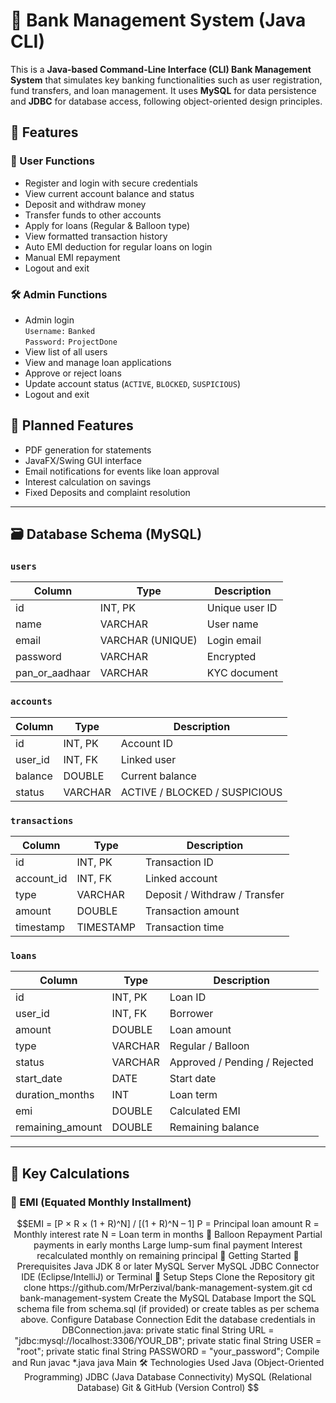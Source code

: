 # 🏦 Bank Management System (Java CLI)

This is a **Java-based Command-Line Interface (CLI) Bank Management System** that simulates key banking functionalities such as user registration, fund transfers, and loan management. It uses **MySQL** for data persistence and **JDBC** for database access, following object-oriented design principles.

## 📌 Features

### 👤 User Functions
- Register and login with secure credentials
- View current account balance and status
- Deposit and withdraw money
- Transfer funds to other accounts
- Apply for loans (Regular & Balloon type)
- View formatted transaction history
- Auto EMI deduction for regular loans on login
- Manual EMI repayment
- Logout and exit

### 🛠️ Admin Functions
- Admin login  
  `Username:` `Banked`  
  `Password:` `ProjectDone`
- View list of all users
- View and manage loan applications
- Approve or reject loans
- Update account status (`ACTIVE`, `BLOCKED`, `SUSPICIOUS`)
- Logout and exit

## 🧭 Planned Features
- PDF generation for statements
- JavaFX/Swing GUI interface
- Email notifications for events like loan approval
- Interest calculation on savings
- Fixed Deposits and complaint resolution

---

## 🗃️ Database Schema (MySQL)

### `users`
| Column | Type | Description |
|--------|------|-------------|
| id | INT, PK | Unique user ID |
| name | VARCHAR | User name |
| email | VARCHAR (UNIQUE) | Login email |
| password | VARCHAR | Encrypted |
| pan_or_aadhaar | VARCHAR | KYC document |

### `accounts`
| Column | Type | Description |
|--------|------|-------------|
| id | INT, PK | Account ID |
| user_id | INT, FK | Linked user |
| balance | DOUBLE | Current balance |
| status | VARCHAR | ACTIVE / BLOCKED / SUSPICIOUS |

### `transactions`
| Column | Type | Description |
|--------|------|-------------|
| id | INT, PK | Transaction ID |
| account_id | INT, FK | Linked account |
| type | VARCHAR | Deposit / Withdraw / Transfer |
| amount | DOUBLE | Transaction amount |
| timestamp | TIMESTAMP | Transaction time |

### `loans`
| Column | Type | Description |
|--------|------|-------------|
| id | INT, PK | Loan ID |
| user_id | INT, FK | Borrower |
| amount | DOUBLE | Loan amount |
| type | VARCHAR | Regular / Balloon |
| status | VARCHAR | Approved / Pending / Rejected |
| start_date | DATE | Start date |
| duration_months | INT | Loan term |
| emi | DOUBLE | Calculated EMI |
| remaining_amount | DOUBLE | Remaining balance |

---

## 🧮 Key Calculations

### 💸 EMI (Equated Monthly Installment)
```math
EMI = [P × R × (1 + R)^N] / [(1 + R)^N – 1]
P = Principal loan amount

R = Monthly interest rate

N = Loan term in months

🎈 Balloon Repayment
Partial payments in early months

Large lump-sum final payment

Interest recalculated monthly on remaining principal

🚀 Getting Started
🔧 Prerequisites
Java JDK 8 or later

MySQL Server

MySQL JDBC Connector

IDE (Eclipse/IntelliJ) or Terminal

🧰 Setup Steps
Clone the Repository
git clone https://github.com/MrPerzival/bank-management-system.git
cd bank-management-system
Create the MySQL Database

Import the SQL schema file from schema.sql (if provided) or create tables as per schema above.

Configure Database Connection

Edit the database credentials in DBConnection.java:
private static final String URL = "jdbc:mysql://localhost:3306/YOUR_DB";
private static final String USER = "root";
private static final String PASSWORD = "your_password";

Compile and Run
javac *.java
java Main

🛠 Technologies Used
Java (Object-Oriented Programming)

JDBC (Java Database Connectivity)

MySQL (Relational Database)

Git & GitHub (Version Control)
